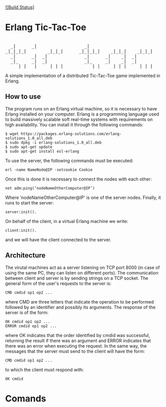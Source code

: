 
[![Build Status]](https://github.com/barufa/TaTeTiServer)

# Erlang Tic-Tac-Toe
<pre>                                                         
  _|      _|                  _|                                _|       
_|_|_|_|        _|_|_|      _|_|_|_|    _|_|_|    _|_|_|      _|_|_|_|    _|_|      _|_| 
  _|      _|  _|              _|      _|    _|  _|              _|      _|    _|  _|_|_|_| 
  _|_     _|  _|              _|_     _|    _|  _|              _|_     _|    _|  _|      
    _|_|  _|    _|_|_|          _|_|    _|_|_|    _|_|_|          _|_|    _|_|      _|_|_|  
</pre>                                                                                                           

A simple implementation of a distributed Tic-Tac-Toe game implemented in Erlang.

## How to use
The program runs on an Erlang virtual machine, so it is necessary to have Erlang installed on your computer.
Erlang is a programming language used to build massively scalable soft real-time systems with requirements on high availability. You can install it through the following commands:
```
$ wget https://packages.erlang-solutions.com/erlang-solutions_1.0_all.deb
$ sudo dpkg -i erlang-solutions_1.0_all.deb
$ sudo apt-get update
$ sudo apt-get install esl-erlang
```
To use the server, the following commands must be executed:
```
erl -name NameNode@IP -setcookie Cookie
```
Once this is done it is necessary to connect the nodes with each other:
```
net adm:ping(’nodeNameOtherComputer@IP’)
```
Where ’nodeNameOtherComputer@IP’ is one of the server nodes. Finally, it runs to start the server:
```
server:init().
```
On behalf of the client, in a virtual Erlang machine we write:
```
client:init().
```
and we will have the client connected to the server.

## Architecture
The virutal machines act as a server listening on TCP port 8000 (in case of using the same PC, they can listen on different ports).
The communication between client and server is by sending strings on a TCP socket.
The general form of the user's requests to the server is:
```
CMD cmdid op1 op2 ...
```
where CMD are three letters that indicate the operation to be performed followed by an identifier and possibly its arguments. The response of the server is of the form:
```
OK cmdid op1 op2 ...
ERROR cmdid op1 op2 ...
```
where OK indicates that the order identified by cmdid was successful, returning the result if there was an argument and ERROR indicates that there was an error when executing the request.
In the same way, the messages that the server must send to the client will have the form:
```
CMD cmdid op1 op2 ...
```
to which the client must respond with:
```
OK cmdid
```

# Comands

